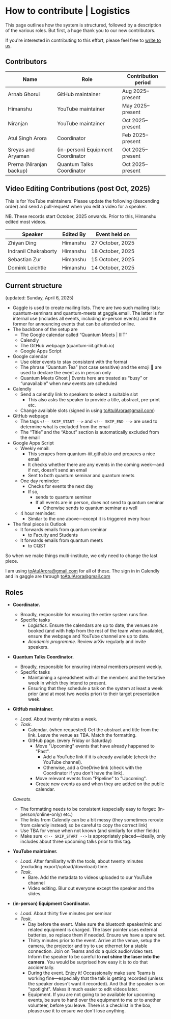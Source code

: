 # How to contribute | Logistics

This page outlines how the system is structured, followed by a description of the various roles. But first, a huge thank you to our new contributors. 

If you're interested in contributing to this effort, please feel free to [write to us](atul.singh.arora@gmail.com). 

## Contributors 

| Name | Role | Contribution period | 
| - | - | - |
| Arnab Ghorui | GitHub maintainer | Aug 2025–present | 
| Himanshu | YouTube maintainer | May 2025–present | 
| Niranjan | YouTube maintainer | Oct 2025–present | 
| Atul Singh Arora | Coordinator | Feb 2025–present | 
| Sreyas and Aryaman | (in-person) Equipment Coordinator | Oct 2025–present |
| Prerna (Niranjan backup) | Quantum Talks Coordinator | Oct 2025–present | 


## Video Editing Contributions (post Oct, 2025)

This is for YouTube maintainers. Please update the following (descending order) and send a pull-request when you edit a video for a speaker.

NB. These records start October, 2025 onwards. Prior to this, Himanshu edited most videos.

| Speaker | Edited By | Event held on |
| - | - | - |
| Zhiyan Ding | Himanshu | 27 October, 2025 |
| Indranil Chakraborty | Himanshu | 18 October, 2025 |
| Sebastian Zur | Himanshu | 15 October, 2025 | 
| Domink Leichtle | Himanshu | 14 October, 2025 |

## Current structure
(updated: Sunday, April 6, 2025)

* Gaggle is used to create mailing lists. There are two such mailing lists: quantum-seminars and quantum-meets at gaggle.email. The latter is for internal use (includes all events, including in-person events) and the former for announcing events that can be attended online.
* The backbone of the setup are 
    * The Google calendar called “Quantum Meets | IIIT”
    * Calendly
    * The GitHub webpage (quantum-iiit.github.io)
    * Google Apps Script
* Google calendar
    * Use older events to stay consistent with the format
    * The phrase “Quantum Tea” (not case sensitive) and the emoji 🏫 are used to declare the event as in person only
    * Quantum Meets Ghost | Events here are treated as “busy” or “unavailable” when new events are scheduled
* Calendly
    * Send a calendly link to speakers to select a suitable slot
       * This also asks the speaker to provide a title, abstract, pre-print etc.
    * Change available slots (signed in using toAtulArora@gmail.com)
* GitHub webpage
    * The tags ```<!-- SKIP_START -->``` and ```<!-- SKIP_END -->``` are used to determine what is excluded from the email
    * The “Title” and the “About” section is automatically excluded from the email
* Google Apps Script
    * Weekly email: 
        * This scrapes from quantum-iiit.github.io and prepares a nice email
        * It checks whether there are any events in the coming week—and if not, doesn’t send an email
        * Sent to both quantum seminar and quantum meets
    * One day reminder:
        * Checks for events the next day
        * If so, 
            * sends to quantum seminar
            * If all events are in person, does not send to quantum seminar
                * Otherwise sends to quantum seminar as well
    * 4 hour reminder:
        * Similar to the one above—except it is triggered every hour
* The final piece is Outlook
    * It forwards emails from quantum seminar
        * to Faculty and Students
    * It forwards emails from quantum meets
        * to CQST

So when we make things multi-institute, we only need to change the last piece.

I am using toAtulArora@gmail.com for all of these. The sign in in Calendly and in gaggle are through toAtulArora@gmail.com

## Roles

* **Coordinator.** 
   * Broadly, responsible for ensuring the entire system runs fine.
   * Specific tasks
      * *Logistics.* Ensure the calendars are up to date, the venues are booked (and with help from the rest of the team when available), ensure the webpage and YouTube channel are up to date.
      * *Academic programme.* Review arXiv regularly and invite speakers.
* **Quantum Talks Coordinator.**
   * Broadly, responsible for ensuring internal members present weekly.
   * Specific tasks
      * Maintaining a spreadsheet with all the members and the tentative week in which they intend to present.
      * Ensuring that they schedule a talk on the system at least a week prior (and at most two weeks prior) to their target presentation week.
* **GitHub maintainer.**
  * *Load.* About twenty minutes a week.
  * *Task.*
    * Calendar. (when requested) Get the abstract and title from the link. Leave the venue as TBA. Match the formatting.
    * GitHub page. (every Friday or Saturday)
       * Move "Upcoming" events that have already happened to "Past".
          * Add a YouTube link if it is already available (check the YouTube channel).
          * Otherwise, add a OneDrive link (check with the Coordinator if you don't have the link).
       * Move relevant events from "Pipeline" to "Upcoming".
       * Create new events as and when they are added on the public calendar.

   *Caveats.*
    * The formatting needs to be consistent (especially easy to forget: (in-person/online-only) etc.)
    * The links from Calendly can be a bit messy (they sometimes reroute from calendly instead; so be careful to copy the correct link)
    * Use TBA for venue when not known (and similarly for other fields)
    * Make sure ```<!-- SKIP_START -->``` is appropriately placed—ideally, only includes about three upcoming talks prior to this tag. 

* **YouTube maintainer.** 
  * *Load.* After familiarity with the tools, about twenty minutes (excluding export/upload/download) time.
  * *Task.*
     * Bare. Add the metadata to videos uploaded to our YouTube channel 
     * Video editing. Blur out everyone except the speaker and the slides. 
 
* **(in-person) Equipment Coordinator.**
  * *Load.* About thirty five minutes per seminar
  * *Task.*
     * Day before the event. Make sure the bluetooth speaker/mic and related equipment is charged. The laser pointer uses external batteries, so replace them if needed. Ensure we have a spare set.
     * Thirty minutes prior to the event. Arrive at the venue, setup the camera, the projector and try to use ethernet for a stable connection. Join on Teams and do a quick audio/video test. Inform the speaker to be careful to **not shine the laser into the camera**. You would be surprised how easy it is to do that accidentally.
     * During the event. Enjoy it! Occassionally make sure Teams is working fine—especially that the talk is getting recorded (unless the speaker doesn't want it recorded). And that the speaker is on "spotlight". Makes it much easier to edit videos later.
     * Equipment. If you are not going to be available for upcoming events, be sure to hand over the equipment to me or to another volunteer, before you leave. There is a checklist in the box, please use it to ensure we don't lose anything. 
